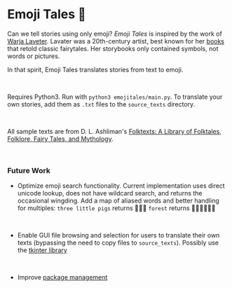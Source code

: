 # Emoji Tales 🧚

Can we tell stories using only emoji? _Emoji Tales_ is inspired by the work of [Warja Laveter](https://en.wikipedia.org/wiki/Warja_Lavater).
Lavater was a 20th-century artist, best known for her [books](https://books-on-books.com/tag/warja-lavater/) that retold classic fairytales.
Her storybooks only contained symbols, not words or pictures.

In that spirit, Emoji Tales translates stories from text to emoji.

<br>

Requires Python3. Run with `python3 emojitales/main.py`.
To translate your own stories, add them as `.txt` files to the `source_texts` directory.

<br>

All sample texts are from D. L. Ashliman's [Folktexts: A Library of Folktales, Folklore, Fairy Tales, and Mythology](https://sites.pitt.edu/~dash/folktexts.html).

<br>

### Future Work

- Optimize emoji search functionality. Current implementation uses direct unicode lookup, does not have wildcard search, and returns the occasional wingding. Add a map of aliased words and better handling for multiples:
  `three little pigs` returns 🐖🐖🐖
  `forest` returns 🌳🌳🌳🌳🌳🌳

<br>

- Enable GUI file browsing and selection for users to translate their own texts (bypassing the need to copy files to `source_texts`). Possibly use the [tkinter library](https://docs.python.org/3/library/tkinter.html)

<br>

- Improve [package management](https://packaging.python.org/en/latest/guides/creating-command-line-tools/#pyproject-toml)
